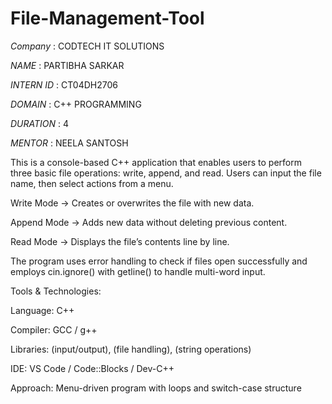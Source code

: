 # File-Management-Tool
*Company*   :  CODTECH IT SOLUTIONS

*NAME*      :  PARTIBHA SARKAR

*INTERN ID* :  CT04DH2706

*DOMAIN*    :  C++ PROGRAMMING

*DURATION*  :  4 

*MENTOR*    :  NEELA SANTOSH

This is a console-based C++ application that enables users to perform three basic file operations: write, append, and read. Users can input the file name, then select actions from a menu.

Write Mode → Creates or overwrites the file with new data.

Append Mode → Adds new data without deleting previous content.

Read Mode → Displays the file’s contents line by line.

The program uses error handling to check if files open successfully and employs cin.ignore() with getline() to handle multi-word input.

Tools & Technologies:

Language: C++

Compiler: GCC / g++

Libraries: <iostream> (input/output), <fstream> (file handling), <string> (string operations)

IDE: VS Code / Code::Blocks / Dev-C++

Approach: Menu-driven program with loops and switch-case structure
